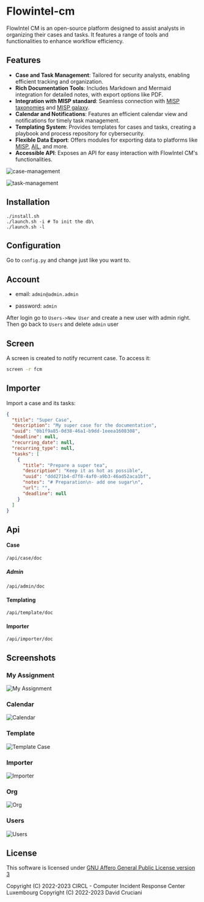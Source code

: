 # Flowintel-cm

FlowIntel CM is an open-source platform designed to assist analysts in organizing their cases and tasks. It features a range of tools and functionalities to enhance workflow efficiency. 

## Features

- **Case and Task Management**: Tailored for security analysts, enabling efficient tracking and organization.
- **Rich Documentation Tools**: Includes Markdown and Mermaid integration for detailed notes, with export options like PDF.
- **Integration with MISP standard**: Seamless connection with [MISP taxonomies](https://github.com/MISP/misp-taxonomies) and [MISP galaxy](https://www.misp-galaxy.org/).
- **Calendar and Notifications**: Features an efficient calendar view and notifications for timely task management.
- **Templating System**: Provides templates for cases and tasks, creating a playbook and process repository for cybersecurity.
- **Flexible Data Export**: Offers modules for exporting data to platforms like [MISP](https://www.misp-project.org/), [AIL](https://www.ail-project.org/), and more.
- **Accessible API**: Exposes an API for easy interaction with FlowIntel CM's functionalities.

![case-management](https://github.com/flowintel/flowintel-cm/blob/main/doc/case_fcm.png?raw=true)

![task-management](https://github.com/flowintel/flowintel-cm/blob/main/doc/task_fcm.png?raw=true)

## Installation

```
./install.sh
./launch.sh -i # To init the db\
./launch.sh -l
```

## 

## Configuration

Go to `config.py` and change just like you want to.

## 

## Account

- email: `admin@admin.admin`

- password: `admin`

After login go to `Users->New User` and create a new user with admin right. Then go back to `Users` and delete `admin` user

## 

## Screen

A screen is created to notify recurrent case. To access it:

```bash
screen -r fcm
```

## Importer

Import a case and its tasks:

```json
{
  "title": "Super Case",
  "description": "My super case for the documentation",
  "uuid": "0b1f9a85-0d38-46a1-b9dd-1eeea1608308",
  "deadline": null,
  "recurring_date": null,
  "recurring_type": null,
  "tasks": [
    {
      "title": "Prepare a super tea",
      "description": "Keep it as hot as possible",
      "uuid": "ddd271b4-d7f8-4af0-a9b3-46ad52aca1bf",
      "notes": "# Preparation\n- add one sugar\n",
      "url": "",
      "deadline": null
    }
  ]
}
```

## Api

#### Case

`/api/case/doc`

##### Admin

`/api/admin/doc`

#### Templating

`/api/template/doc`

#### Importer

`/api/importer/doc`

## Screenshots

### My Assignment

![My Assignment](https://github.com/flowintel/flowintel-cm/blob/main/doc/my_assignment.png?raw=true)

### Calendar

![Calendar](https://github.com/flowintel/flowintel-cm/blob/main/doc/calendar.png?raw=true)

### Template

![Template Case](https://github.com/flowintel/flowintel-cm/blob/main/doc/template_case.png?raw=true)

### Importer

![Importer](https://github.com/flowintel/flowintel-cm/blob/main/doc/importer.png?raw=true)

### Org

![Org](https://github.com/flowintel/flowintel-cm/blob/main/doc/org.png?raw=true)

### Users

![Users](https://github.com/flowintel/flowintel-cm/blob/main/doc/users.png?raw=true)

## License

This software is licensed under [GNU Affero General Public License version 3](http://www.gnu.org/licenses/agpl-3.0.html)

Copyright (C) 2022-2023 CIRCL - Computer Incident Response Center Luxembourg
Copyright (C) 2022-2023 David Cruciani
